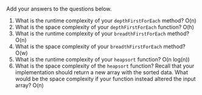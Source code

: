 Add your answers to the questions below.

1. What is the runtime complexity of your `depthFirstForEach` method?
    O(n)
2. What is the space complexity of your `depthFirstForEach` function?
    O(h)
3. What is the runtime complexity of your `breadthFirstForEach` method?
    O(n)
4. What is the space complexity of your `breadthFirstForEach` method? 
    O(w)
5. What is the runtime complexity of your `heapsort` function?
    O(n log(n))
6. What is the space complexity of the `heapsort` function? Recall that your implementation should return a new array with the sorted data. What would be the space complexity if your function instead altered the input array?
    O(n)